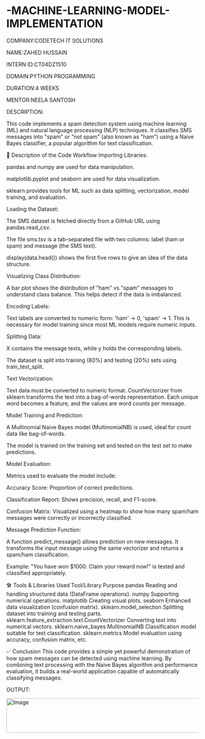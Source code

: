 # -MACHINE-LEARNING-MODEL-IMPLEMENTATION

COMPANY:CODETECH IT SOLUTIONS

NAME:ZAHED HUSSAIN

INTERN ID:CT04DZ1510

DOMAIN:PYTHON PROGRAMMING

DURATION:4 WEEKS

MENTOR:NEELA SANTOSH

DESCRIPTION:

This code implements a spam detection system using machine learning (ML) and natural language processing (NLP) techniques. It classifies SMS messages into "spam" or "not spam" (also known as "ham") using a Naive Bayes classifier, a popular algorithm for text classification.

📌 Description of the Code Workflow
Importing Libraries:

pandas and numpy are used for data manipulation.

matplotlib.pyplot and seaborn are used for data visualization.

sklearn provides tools for ML such as data splitting, vectorization, model training, and evaluation.

Loading the Dataset:

The SMS dataset is fetched directly from a GitHub URL using pandas.read_csv.

The file sms.tsv is a tab-separated file with two columns: label (ham or spam) and message (the SMS text).

display(data.head()) shows the first five rows to give an idea of the data structure.

Visualizing Class Distribution:

A bar plot shows the distribution of "ham" vs "spam" messages to understand class balance. This helps detect if the data is imbalanced.

Encoding Labels:

Text labels are converted to numeric form: 'ham' → 0, 'spam' → 1. This is necessary for model training since most ML models require numeric inputs.

Splitting Data:

X contains the message texts, while y holds the corresponding labels.

The dataset is split into training (80%) and testing (20%) sets using train_test_split.

Text Vectorization:

Text data must be converted to numeric format. CountVectorizer from sklearn transforms the text into a bag-of-words representation. Each unique word becomes a feature, and the values are word counts per message.

Model Training and Prediction:

A Multinomial Naive Bayes model (MultinomialNB) is used, ideal for count data like bag-of-words.

The model is trained on the training set and tested on the test set to make predictions.

Model Evaluation:

Metrics used to evaluate the model include:

Accuracy Score: Proportion of correct predictions.

Classification Report: Shows precision, recall, and F1-score.

Confusion Matrix: Visualized using a heatmap to show how many spam/ham messages were correctly or incorrectly classified.

Message Prediction Function:

A function predict_message() allows prediction on new messages. It transforms the input message using the same vectorizer and returns a spam/ham classification.

Example: "You have won $1000. Claim your reward now!" is tested and classified appropriately.

🛠️ Tools & Libraries Used
Tool/Library	Purpose
pandas	Reading and handling structured data (DataFrame operations).
numpy	Supporting numerical operations.
matplotlib	Creating visual plots.
seaborn	Enhanced data visualization (confusion matrix).
sklearn.model_selection	Splitting dataset into training and testing parts.
sklearn.feature_extraction.text.CountVectorizer	Converting text into numerical vectors.
sklearn.naive_bayes.MultinomialNB	Classification model suitable for text classification.
sklearn.metrics	Model evaluation using accuracy, confusion matrix, etc.

✅ Conclusion
This code provides a simple yet powerful demonstration of how spam messages can be detected using machine learning. By combining text processing with the Naive Bayes algorithm and performance evaluation, it builds a real-world application capable of automatically classifying messages.


OUTPUT:

<img width="638" height="90" alt="Image" src="https://github.com/user-attachments/assets/94567b9f-ffd8-4c20-9dc6-31605feca4b8" />

